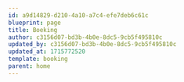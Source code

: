 ```yaml
---
id: a9d14829-d210-4a10-a7c4-efe7deb6c61c
blueprint: page
title: Boeking
author: c3156d07-bd3b-4b0e-8dc5-9cb5f495810c
updated_by: c3156d07-bd3b-4b0e-8dc5-9cb5f495810c
updated_at: 1715772520
template: booking
parent: home
---
```

